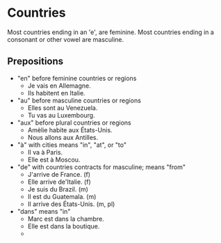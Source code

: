 # Countries

Most countries ending in an 'e', are feminine. Most countries ending in a 
consonant or other vowel are masculine.

## Prepositions

* "en" before feminine countries or regions  
    * Je vais en Allemagne.
    * Ils habitent en Italie.
* "au" before masculine countries or regions
    * Elles sont au Venezuela.
    * Tu vas au Luxembourg.
* "aux" before plural countries or regions
    * Amèlie habite aux États-Unis.
    * Nous allons aux Antilles.
* "à" with cities means "in", "at", or "to"
    * Il va à Paris.
    * Elle est à Moscou.
* "de" with countries contracts for masculine; means "from"
    * J'arrive de France. (f)
    * Elle arrive de'Italie. (f)
    * Je suis du Brazil. (m)
    * Il est du Guatemala. (m)
    * Il arrive des États-Unis. (m, pl)
* "dans" means "in"
    * Marc est dans la chambre.
    * Elle est dans la boutique.
    * 

